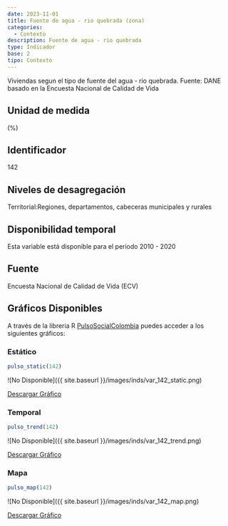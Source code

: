 ```yaml
---
date: 2023-11-01
title: Fuente de agua - rio quebrada (zona)
categories:
  - Contexto
description: Fuente de agua - rio quebrada
type: Indicador
base: 2
tipo: Contexto
--- 
```


Viviendas segun el tipo de fuente del agua - rio quebrada.
Fuente: DANE basado en la Encuesta Nacional de Calidad de Vida

## Unidad de medida
(%)

## Identificador
142

## Niveles de desagregación
Territorial:Regiones, departamentos, cabeceras municipales y rurales

## Disponibilidad temporal
Esta variable está disponible para el periodo 2010 - 2020

## Fuente
Encuesta Nacional de Calidad de Vida (ECV)

## Gráficos Disponibles

A través de la libreria R [PulsoSocialColombia](https://github.com/pulsosocialcolombia/PulsoSocialColombia) puedes acceder a los siguientes gráficos:

### Estático

``` R
pulso_static(142)
```

![No Disponible]({{ site.baseurl }}/images/inds/var_142_static.png)

<a href='{{ site.baseurl }}/images/inds/var_142_static.png'>Descargar Gráfico</a>

### Temporal

``` R
pulso_trend(142)
```

![No Disponible]({{ site.baseurl }}/images/inds/var_142_trend.png)

<a href='{{ site.baseurl }}/images/inds/var_142_trend.png'>Descargar Gráfico</a>

### Mapa

``` R
pulso_map(142)
```

![No Disponible]({{ site.baseurl }}/images/inds/var_142_map.png)

<a href='{{ site.baseurl }}/images/inds/var_142_map.png'>Descargar Gráfico</a>